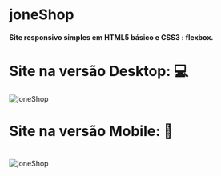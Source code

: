 # joneShop
#### Site responsivo simples em HTML5 básico e CSS3 : flexbox.
#
# Site na versão Desktop: :computer:
![joneShop](https://github.com/JoneBulande/joneShop/blob/flexbox/img/a1.png)
##
# Site na versão Mobile: :iphone:
#
![joneShop](https://github.com/JoneBulande/joneShop/blob/flexbox/img/b2.png)
